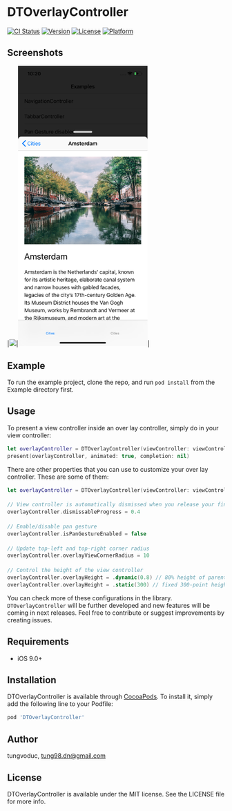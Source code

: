 # DTOverlayController

[![CI Status](https://img.shields.io/travis/tungvoduc/DTOverlayController.svg?style=flat)](https://travis-ci.org/tungvoduc/DTOverlayController)
[![Version](https://img.shields.io/cocoapods/v/DTOverlayController.svg?style=flat)](https://cocoapods.org/pods/DTOverlayController)
[![License](https://img.shields.io/cocoapods/l/DTOverlayController.svg?style=flat)](https://cocoapods.org/pods/DTOverlayController)
[![Platform](https://img.shields.io/cocoapods/p/DTOverlayController.svg?style=flat)](https://cocoapods.org/pods/DTOverlayController)

## Screenshots
|<img src="Screenshots/screenshot.gif" width="300">|<img src="Screenshots/screenshot.png" width="300">|

## Example

To run the example project, clone the repo, and run `pod install` from the Example directory first.

## Usage
To present a view controller inside an over lay controller, simply do in your view controller:

```swift
let overlayController = DTOverlayController(viewController: viewController)
present(overlayController, animated: true, completion: nil)

```

There are other properties that you can use to customize your over lay controller. These are some of them:

```swift
let overlayController = DTOverlayController(viewController: viewController)

// View controller is automatically dismissed when you release your finger
overlayController.dismissableProgress = 0.4

// Enable/disable pan gesture
overlayController.isPanGestureEnabled = false

// Update top-left and top-right corner radius
overlayController.overlayViewCornerRadius = 10

// Control the height of the view controller
overlayController.overlayHeight = .dynamic(0.8) // 80% height of parent controller
overlayController.overlayHeight = .static(300) // fixed 300-point height

```

You can check more of these configurations in the library. `DTOverlayController`
will be further developed and new features will be coming in next releases. Feel free to contribute or suggest improvements by creating issues.

## Requirements
- iOS 9.0+

## Installation

DTOverlayController is available through [CocoaPods](https://cocoapods.org). To install
it, simply add the following line to your Podfile:

```ruby
pod 'DTOverlayController'
```

## Author

tungvoduc, tung98.dn@gmail.com

## License

DTOverlayController is available under the MIT license. See the LICENSE file for more info.
